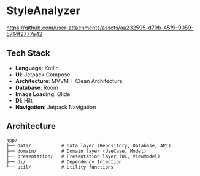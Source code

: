 # StyleAnalyzer


https://github.com/user-attachments/assets/aa232595-d79b-45f9-9059-5714f2777e42



## Tech Stack

- **Language**: Kotlin
- **UI**: Jetpack Compose
- **Architecture**: MVVM + Clean Architecture
- **Database**: Room
- **Image Loading**: Glide
- **DI**: Hilt
- **Navigation**: Jetpack Navigation

## Architecture

```
app/
├── data/           # Data layer (Repository, Database, API)
├── domain/         # Domain layer (UseCase, Model)
├── presentation/   # Presentation layer (UI, ViewModel)
├── di/             # Dependency Injection
└── util/           # Utility functions
```
